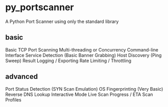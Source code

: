 # py_portscanner

A Python Port Scanner using only the standard library

<!-- TODO: -->

## basic

Basic TCP Port Scanning
Multi-threading or Concurrency
Command-line Interface
Service Detection (Basic Banner Grabbing)
Host Discovery (Ping Sweep)
Result Logging / Exporting
Rate Limiting / Throttling

## advanced

Port Status Detection (SYN Scan Emulation)
OS Fingerprinting (Very Basic)
Reverse DNS Lookup
Interactive Mode
Live Scan Progress / ETA
Scan Profiles
